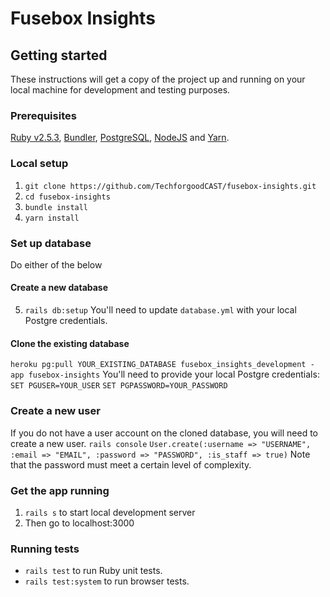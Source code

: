 # Fusebox Insights

## Getting started

These instructions will get a copy of the project up and running on your local machine for development and testing purposes.

### Prerequisites

[Ruby v2.5.3](https://www.ruby-lang.org), [Bundler](https://bundler.io/), [PostgreSQL](https://www.postgresql.org/), [NodeJS](https://nodejs.org/) and [Yarn](https://yarnpkg.com/).

### Local setup

1. `git clone https://github.com/TechforgoodCAST/fusebox-insights.git`
2. `cd fusebox-insights`
3. `bundle install`
4. `yarn install`

### Set up database

Do either of the below

#### Create a new database
5. `rails db:setup`
You'll need to update `database.yml` with your local Postgre credentials.

#### Clone the existing database
`heroku pg:pull YOUR_EXISTING_DATABASE fusebox_insights_development -app fusebox-insights`
You'll need to provide your local Postgre credentials:
`SET PGUSER=YOUR_USER`
`SET PGPASSWORD=YOUR_PASSWORD`

### Create a new user

If you do not have a user account on the cloned database, you will need to create a new user.
`rails console`
`User.create(:username => "USERNAME", :email => "EMAIL", :password => "PASSWORD", :is_staff => true)`
Note that the password must meet a certain level of complexity.

### Get the app running

1. `rails s` to start local development server
2. Then go to localhost:3000

### Running tests

- `rails test` to run Ruby unit tests.
- `rails test:system` to run browser tests.
